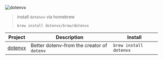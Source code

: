 ![dotenvx](https://dotenvx.com/better-banner.png)

> install `dotenvx` via homebrew
> ```
> brew install dotenvx/brew/dotenvx
> ```

<!-- project_table_start -->
| Project                                       | Description                                | Install                |
| --------------------------------------------- | ------------------------------------------ | ---------------------- |
| [dotenvx](https://github.com/dotenvx/dotenvx) | Better dotenv–from the creator of `dotenv` | `brew install dotenvx` |
<!-- project_table_end -->
